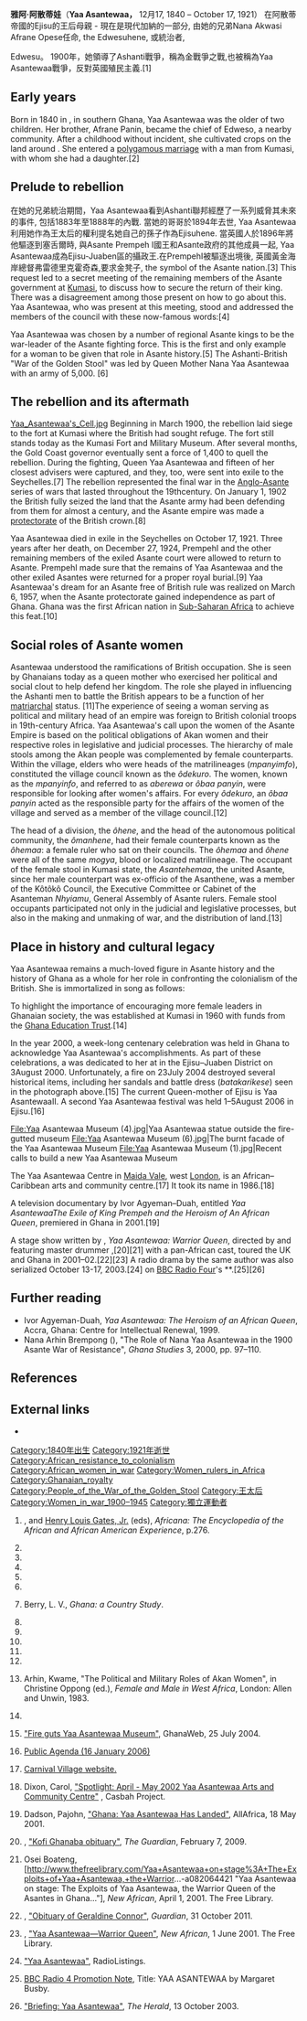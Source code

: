

**雅阿·阿散蒂娃**（**Yaa Asantewaa，** 12月17, 1840 – October 17, 1921） 在阿散蒂帝國的Ejisu的王后母親 - 現在是現代加納的一部分, 由她的兄弟Nana Akwasi Afrane Opese任命, the Edwesuhene, 或統治者,

Edwesu。 1900年，她領導了Ashanti戰爭，稱為金戰爭之戰,也被稱為Yaa Asantewaa戰爭，反對英國殖民主義.\[1\]

## Early years

Born in  1840 in , in southern Ghana, Yaa Asantewaa was the older of two children. Her brother, Afrane Panin, became the chief of Edweso, a nearby community. After a childhood without incident, she cultivated crops on the land around . She entered a [polygamous marriage](https://zh.wikipedia.org/wiki/多配偶制 "wikilink") with a man from Kumasi, with whom she had a daughter.\[2\]

## Prelude to rebellion

在她的兄弟統治期間，Yaa Asantewaa看到Ashanti聯邦經歷了一系列威脅其未來的事件, 包括1883年至1888年的內戰. 當她的哥哥於1894年去世, Yaa Asantewaa利用她作為王太后的權利提名她自己的孫子作為Ejisuhene. 當英國人於1896年將他驅逐到塞舌爾時, 與Asante Prempeh I國王和Asante政府的其他成員一起, Yaa Asantewaa成為Ejisu-Juaben區的攝政王.在PrempehI被驅逐出境後, 英國黃金海岸總督弗雷德里克霍奇森,要求金凳子, the symbol of the Asante nation.\[3\] This request led to a secret meeting of the remaining members of the Asante government at [Kumasi](../Page/库马西.md "wikilink"), to discuss how to secure the return of their king. There was a disagreement among those present on how to go about this. Yaa Asantewaa, who was present at this meeting, stood and addressed the members of the council with these now-famous words:\[4\]

Yaa Asantewaa was chosen by a number of regional Asante kings to be the war-leader of the Asante fighting force. This is the first and only example for a woman to be given that role in Asante history.\[5\] The Ashanti-British "War of the Golden Stool" was led by Queen Mother Nana Yaa Asantewaa with an army of 5,000. \[6\]

## The rebellion and its aftermath

[Yaa_Asantewaa's_Cell.jpg](https://zh.wikipedia.org/wiki/File:Yaa_Asantewaa's_Cell.jpg "fig:Yaa_Asantewaa's_Cell.jpg") Beginning in March 1900, the rebellion laid siege to the fort at Kumasi where the British had sought refuge. The fort still stands today as the Kumasi Fort and Military Museum. After several months, the Gold Coast governor eventually sent a force of 1,400 to quell the rebellion. During the fighting, Queen Yaa Asantewaa and fifteen of her closest advisers were captured, and they, too, were sent into exile to the Seychelles.\[7\] The rebellion represented the final war in the [Anglo-Asante](../Page/英国-阿散蒂战争.md "wikilink") series of wars that lasted throughout the 19thcentury. On January 1, 1902 the British fully seized the land that the Asante army had been defending from them for almost a century, and the Asante empire was made a [protectorate](https://zh.wikipedia.org/wiki/保护国 "wikilink") of the British crown.\[8\]

Yaa Asantewaa died in exile in the Seychelles on October 17, 1921. Three years after her death, on December 27, 1924, PrempehI and the other remaining members of the exiled Asante court were allowed to return to Asante. PrempehI made sure that the remains of Yaa Asantewaa and the other exiled Asantes were returned for a proper royal burial.\[9\] Yaa Asantewaa's dream for an Asante free of British rule was realized on March 6, 1957, when the Asante protectorate gained independence as part of Ghana. Ghana was the first African nation in [Sub-Saharan Africa](../Page/撒哈拉以南非洲.md "wikilink") to achieve this feat.\[10\]

## Social roles of Asante women

Asantewaa understood the ramifications of British occupation. She is seen by Ghanaians today as a queen mother who exercised her political and social clout to help defend her kingdom. The role she played in influencing the Ashanti men to battle the British appears to be a function of her [matriarchal](../Page/母權.md "wikilink") status. \[11\]The experience of seeing a woman serving as political and military head of an empire was foreign to British colonial troops in 19th-century Africa. Yaa Asantewaa's call upon the women of the Asante Empire is based on the political obligations of Akan women and their respective roles in legislative and judicial processes. The hierarchy of male stools among the Akan people was complemented by female counterparts. Within the village, elders who were heads of the matrilineages (*mpanyimfo*), constituted the village council known as the *ôdekuro*. The women, known as the *mpanyinfo*, and referred to as *aberewa* or *ôbaa panyin*, were responsible for looking after women's affairs. For every *ôdekuro*, an *ôbaa panyin* acted as the responsible party for the affairs of the women of the village and served as a member of the village council.\[12\]

The head of a division, the *ôhene*, and the head of the autonomous political community, the *ômanhene*, had their female counterparts known as the *ôhemaa*: a female ruler who sat on their councils. The *ôhemaa* and *ôhene* were all of the same *mogya*, blood or localized matrilineage. The occupant of the female stool in Kumasi state, the *Asantehemaa*, the united Asante, since her male counterpart was ex-officio of the Asanthene, was a member of the Kôtôkô Council, the Executive Committee or Cabinet of the Asanteman *Nhyiamu*, General Assembly of Asante rulers. Female stool occupants participated not only in the judicial and legislative processes, but also in the making and unmaking of war, and the distribution of land.\[13\]

## Place in history and cultural legacy

Yaa Asantewaa remains a much-loved figure in Asante history and the history of Ghana as a whole for her role in confronting the colonialism of the British. She is immortalized in song as follows:

To highlight the importance of encouraging more female leaders in Ghanaian society, the  was established at Kumasi in 1960 with funds from the [Ghana Education Trust](https://zh.wikipedia.org/wiki/Ghana_Education_Trust "wikilink").\[14\]

In the year 2000, a week-long centenary celebration was held in Ghana to acknowledge Yaa Asantewaa's accomplishments. As part of these celebrations, a  was dedicated to her at  in the Ejisu–Juaben District on 3August 2000. Unfortunately, a fire on 23July 2004 destroyed several historical items, including her sandals and battle dress (*batakarikese*) seen in the photograph above.\[15\] The current Queen-mother of Ejisu is Yaa AsantewaaII. A second Yaa Asantewaa festival was held 1–5August 2006 in Ejisu.\[16\]

<File:Yaa> Asantewaa Museum (4).jpg|Yaa Asantewaa statue outside the fire-gutted museum <File:Yaa> Asantewaa Museum (6).jpg|The burnt facade of the Yaa Asantewaa Museum <File:Yaa> Asantewaa Museum (1).jpg|Recent calls to build a new Yaa Asantewaa Museum

The Yaa Asantewaa Centre in [Maida Vale](../Page/麥達維爾.md "wikilink"), west [London](../Page/伦敦.md "wikilink"), is an African–Caribbean arts and community centre.\[17\] It took its name in 1986.\[18\]

A television documentary by Ivor Agyeman–Duah, entitled *Yaa AsantewaaThe Exile of King Prempeh and the Heroism of An African Queen*, premiered in Ghana in 2001.\[19\]

A stage show written by , *Yaa Asantewaa: Warrior Queen*, directed by  and featuring master drummer ,\[20\]\[21\] with a pan-African cast, toured the UK and Ghana in 2001–02.\[22\]\[23\] A radio drama by the same author was also serialized October 13-17, 2003.\[24\] on [BBC Radio Four](../Page/BBC廣播四台.md "wikilink")'s **.\[25\]\[26\]

## Further reading

  - Ivor Agyeman-Duah, *Yaa Asantewaa: The Heroism of an African Queen*, Accra, Ghana: Centre for Intellectual Renewal, 1999.
  - Nana Arhin Brempong (), "The Role of Nana Yaa Asantewaa in the 1900 Asante War of Resistance", *Ghana Studies* 3, 2000, pp. 97–110.

## References

## External links

  -
[Category:1840年出生](https://zh.wikipedia.org/wiki/Category:1840年出生 "wikilink") [Category:1921年逝世](https://zh.wikipedia.org/wiki/Category:1921年逝世 "wikilink") [Category:African_resistance_to_colonialism](https://zh.wikipedia.org/wiki/Category:African_resistance_to_colonialism "wikilink") [Category:African_women_in_war](https://zh.wikipedia.org/wiki/Category:African_women_in_war "wikilink") [Category:Women_rulers_in_Africa](https://zh.wikipedia.org/wiki/Category:Women_rulers_in_Africa "wikilink") [Category:Ghanaian_royalty](https://zh.wikipedia.org/wiki/Category:Ghanaian_royalty "wikilink") [Category:People_of_the_War_of_the_Golden_Stool](https://zh.wikipedia.org/wiki/Category:People_of_the_War_of_the_Golden_Stool "wikilink") [Category:王太后](https://zh.wikipedia.org/wiki/Category:王太后 "wikilink") [Category:Women_in_war_1900–1945](https://zh.wikipedia.org/wiki/Category:Women_in_war_1900–1945 "wikilink") [Category:獨立運動者](https://zh.wikipedia.org/wiki/Category:獨立運動者 "wikilink")

1.  , and [Henry Louis Gates, Jr.](../Page/亨利·路易斯·盖茨.md "wikilink") (eds), *Africana: The Encyclopedia of the African and African American Experience*, p.276.

2.

3.
4.

5.

6.

7.  Berry, L. V., *Ghana: a Country Study*.

8.

9.

10.

11.

12.

13. Arhin, Kwame, "The Political and Military Roles of Akan Women", in Christine Oppong (ed.), *Female and Male in West Africa*, London: Allen and Unwin, 1983.

14.

15. ["Fire guts Yaa Asantewaa Museum"](http://www.ghanaweb.com/GhanaHomePage/NewsArchive/artikel.php?ID=62490), GhanaWeb, 25 July 2004.

16. [Public Agenda (16 January 2006)](https://archive.today/20130124110838/http://www.ghanaweb.com/public_agenda/article.php?ID=4731)

17. [Carnival Village website.](http://www.carnivalvillage.org.uk/)

18. Dixon, Carol, ["Spotlight: April - May 2002 Yaa Asantewaa Arts and Community Centre"](http://www.casbah.ac.uk/newsreport6.stm) , Casbah Project.

19. Dadson, Pajohn, ["Ghana: Yaa Asantewaa Has Landed"](http://allafrica.com/stories/200105180156.html), AllAfrica, 18 May 2001.

20. , ["Kofi Ghanaba obituary"](https://www.theguardian.com/music/2009/feb/07/obituary-kofi-ghanaba), *The Guardian*, February 7, 2009.

21. Osei Boateng, \[<http://www.thefreelibrary.com/Yaa+Asantewaa+on+stage%3A+The+Exploits+of+Yaa+Asantewaa,+the+Warrior>...-a082064421 "Yaa Asantewaa on stage: The Exploits of Yaa Asantewaa, the Warrior Queen of the Asantes in Ghana..."\], *New African*, April 1, 2001. The Free Library.

22. , ["Obituary of Geraldine Connor"](https://www.theguardian.com/stage/2011/oct/31/geraldine-connor), *Guardian*, 31 October 2011.

23. , ["Yaa Asantewaa—Warrior Queen"](http://www.thefreelibrary.com/_/print/PrintArticle.aspx?id=82064481), *New African*, 1 June 2001. The Free Library.

24. ["Yaa Asantewaa"](http://www.radiolistings.co.uk/programmes/y/ya/yaa_asantewaa.html), RadioListings.

25. [BBC Radio 4 Promotion Note](https://www.jiscmail.ac.uk/cgi-bin/webadmin?A2=caribbean-studies;555375a3.03), Title: YAA ASANTEWAA by Margaret Busby.

26. ["Briefing: Yaa Asantewaa"](https://web.archive.org/web/20140610214837/http://www.highbeam.com/doc/1P2-23551464.html), *The Herald*, 13 October 2003.